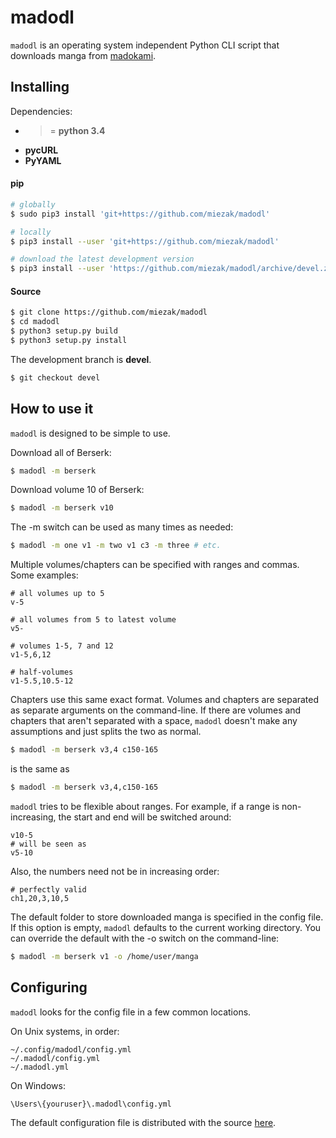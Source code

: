 madodl
======

`madodl` is an operating system independent Python CLI script that downloads
manga from [madokami](https://manga.madokami.com).

Installing
----------

Dependencies:
* >= **python 3.4**
* **pycURL**
* **PyYAML**

#### pip

```sh
# globally
$ sudo pip3 install 'git+https://github.com/miezak/madodl'

# locally
$ pip3 install --user 'git+https://github.com/miezak/madodl'

# download the latest development version
$ pip3 install --user 'https://github.com/miezak/madodl/archive/devel.zip'
```

#### Source

```sh
$ git clone https://github.com/miezak/madodl
$ cd madodl
$ python3 setup.py build
$ python3 setup.py install
```

The development branch is __devel__.
```sh
$ git checkout devel
```

How to use it
-------------

`madodl` is designed to be simple to use.

Download all of Berserk:

```sh
$ madodl -m berserk
```

Download volume 10 of Berserk:

```sh
$ madodl -m berserk v10
```

The -m switch can be used as many times as needed:

```sh
$ madodl -m one v1 -m two v1 c3 -m three # etc.
```

Multiple volumes/chapters can be specified with ranges and commas.
Some examples:

```
# all volumes up to 5
v-5

# all volumes from 5 to latest volume
v5-

# volumes 1-5, 7 and 12
v1-5,6,12

# half-volumes
v1-5.5,10.5-12
```

Chapters use this same exact format. Volumes and chapters are separated as
separate arguments on the command-line. If there are volumes and chapters that
aren't separated with a space, `madodl` doesn't make any assumptions and just
splits the two as normal.

```sh
$ madodl -m berserk v3,4 c150-165
```
is the same as
```sh
$ madodl -m berserk v3,4,c150-165
```

`madodl` tries to be flexible about ranges. For example, if a range is
non-increasing, the start and end will be switched around:

```
v10-5
# will be seen as
v5-10
```
Also, the numbers need not be in increasing order:
```
# perfectly valid
ch1,20,3,10,5
```

The default folder to store downloaded manga is specified in the config file.
If this option is empty, `madodl` defaults to the current working directory. You
can override the default with the -o switch on the command-line:

```sh
$ madodl -m berserk v1 -o /home/user/manga
```

Configuring
-----------

`madodl` looks for the config file in a few common locations.

On Unix systems, in order:

```
~/.config/madodl/config.yml
~/.madodl/config.yml
~/.madodl.yml
```

On Windows:

```
\Users\{youruser}\.madodl\config.yml
```

The default configuration file is distributed with the source [here](/madodl/config.yml).
